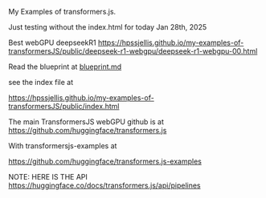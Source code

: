 My Examples of transformers.js.


Just testing without the index.html for today Jan 28th, 2025

Best webGPU deepseekR1 https://hpssjellis.github.io/my-examples-of-transformersJS/public/deepseek-r1-webgpu/deepseek-r1-webgpu-00.html

Read the blueprint at [blueprint.md](blueprint.md)



see the index file at

https://hpssjellis.github.io/my-examples-of-transformersJS/public/index.html


The main TransformersJS webGPU github is at https://github.com/huggingface/transformers.js

With transformersjs-examples at

https://github.com/huggingface/transformers.js-examples




NOTE: HERE IS THE API    https://huggingface.co/docs/transformers.js/api/pipelines
